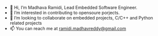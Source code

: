 - 👋 Hi, I’m Madhava Ramidi, Lead Embedded Software Engineer.
- 👀 I’m interested in contributing to opensoure porjects.
- 💞️ I’m looking to collaborate on embedded projects, C/C++ and Python related projects
- 📫 You can reach me at ramidi.madhavreddy@gmail.com

<!---
mramidi/Madhava Ramidi is a ✨ special ✨ repository because its `README.md` (this file) appears on your GitHub profile.
You can click the Preview link to take a look at your changes.
--->
